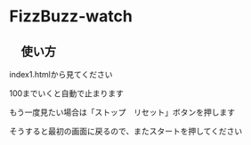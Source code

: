 # FizzBuzz-watch

## 　使い方

index1.htmlから見てください

100までいくと自動で止まります

もう一度見たい場合は「ストップ　リセット」ボタンを押します

そうすると最初の画面に戻るので、またスタートを押してください

